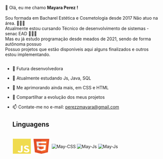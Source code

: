   🙋 Olá, eu me chamo <strong> Mayara Perez !</strong>
  <br><br>Sou formada em Bacharel Estética e Cosmetologia desde 2017
  Não atuo na área. 👩🏻‍🎓 <br>
  Atualmente estou cursando Técnico de desenvolvimento de sistemas - senac EAD 👩🏼‍💻<br>
  Mas eu já estudo programação desde meados de 2021, sendo de forma autônoma possuo <br>
  Possuo projetos que estão disponíveis aqui alguns finalizados e outros estou implementando. 
 
  ##

- 🚀 Futura desenvolvedora
- 🌱 Atualmente estudando Js, Java, SQL
- 💪 Me aprimorando ainda mais, em CSS e HTML
- 💞️ Compartilhar a evolução dos meus projetos
- 📫 Contate-me no e-mail: perezzmayara@gmail.com

  ##


  
  ##
  
  <h2>Linguagens</h2>
  <div style="display: inline_block"><br>
  <img align="center" alt="May-Js" height="50" width="60" src="https://raw.githubusercontent.com/devicons/devicon/master/icons/javascript/javascript-plain.svg">
  <img align="center" alt="May-HTML" height="50" width="60" src="https://raw.githubusercontent.com/devicons/devicon/master/icons/html5/html5-original.svg">
  <img align="center" alt="May-CSS" height="50" width="60" src="https://user-images.githubusercontent.com/88052519/176565958-b505b166-67c1-43ab-acda-64f62ab45bbd.png">
  <img align="center" alt="May-Js" height="50" width="60" src="https://cdn.worldvectorlogo.com/logos/mysql-2.svg">
  <img align="center" alt="May-Js" height="50" width="60" src="https://s2.glbimg.com/twoewJmwpMgtGPcRPP8SxFlDVmM=/0x0:695x393/984x0/smart/filters:strip_icc()/i.s3.glbimg.com/v1/AUTH_08fbf48bc0524877943fe86e43087e7a/internal_photos/bs/2021/P/f/y52r4ySZWLkJjEhKLhgw/2014-11-14-java-logo.jpg">

  
</div>
   
  <img src="C:\Users\Mayara\Desktop" width="350" alt="">
  
  ##
